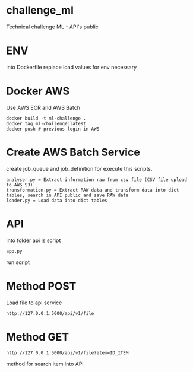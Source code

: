 # challenge_ml
Technical challenge ML - API's public 

# ENV 
into Dockerfile replace load values for env necessary

# Docker AWS
Use AWS ECR and AWS Batch 

    docker build -t ml-challenge .
    docker tag ml-challenge:latest
    docker push # previous login in AWS 

# Create AWS Batch Service
create job_queue and job_definition for execute this scripts.

    analyser.py = Extract information raw from csv file (CSV file upload to AWS S3)
    transformation.py = Extract RAW data and transform data into dict tables, search in API public and save RAW data 
    loader.py = Load data into dict tables 

# API
into folder api is script 
    
    app.py

run script

# Method POST
Load file to api service 
    
    http://127.0.0.1:5000/api/v1/file

# Method GET
    http://127.0.0.1:5000/api/v1/file?item=ID_ITEM

method for search item into API